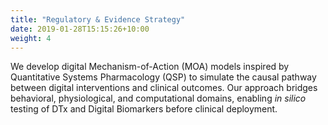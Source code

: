 ```yaml
---
title: "Regulatory & Evidence Strategy"
date: 2019-01-28T15:15:26+10:00
weight: 4
---
```


We develop digital Mechanism-of-Action (MOA) models inspired by Quantitative Systems Pharmacology (QSP) to simulate the causal pathway between digital interventions and clinical outcomes. Our approach bridges behavioral, physiological, and computational domains, enabling _in silico_ testing of DTx and Digital Biomarkers before clinical deployment.
